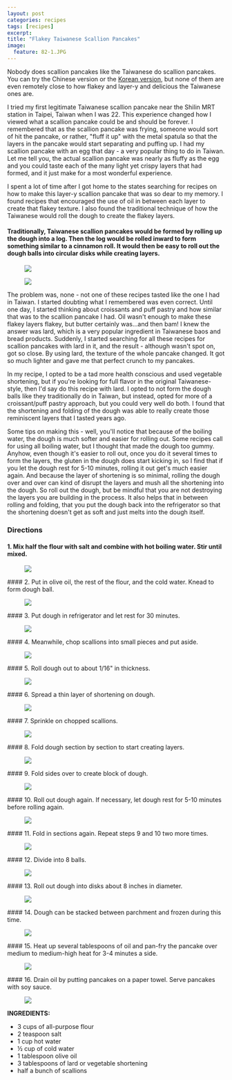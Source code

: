 ```yaml
---
layout: post
categories: recipes
tags: [recipes]
excerpt: 
title: "Flakey Taiwanese Scallion Pancakes"
image:
  feature: 82-1.JPG
---
```


Nobody does scallion pancakes like the Taiwanese do scallion pancakes. You can try the Chinese version or the [Korean version](http://eastmeetskitchen.com/recipes/korean-style-scallion-pancakes.html), but none of them are even remotely close to how flakey and layer-y and delicious the Taiwanese ones are.  

I tried my first legitimate Taiwanese scallion pancake near the Shilin MRT station in Taipei, Taiwan when I was 22.  This experience changed how I viewed what a scallion pancake could be and should be forever.  I remembered that as the scallion pancake was frying, someone would sort of hit the pancake, or rather, "fluff it up" with the metal spatula so that the layers in the pancake would start separating and puffing up.  I had my scallion pancake with an egg that day - a very popular thing to do in Taiwan. Let me tell you, the actual scallion pancake was nearly as fluffy as the egg and you could taste each of the many light yet crispy layers that had formed, and it just make for a most wonderful experience.

I spent a lot of time after I got home to the states searching for recipes on how to make this layer-y scallion pancake that was so dear to my memory.  I found recipes that encouraged the use of oil in between each layer to create that flakey texture.  I also found the traditional technique of how the Taiwanese would roll the dough to create the flakey layers.

#### Traditionally, Taiwanese scallion pancakes would be formed by rolling up the dough into a log.  Then the log would be rolled inward to form something similar to a cinnamon roll.  It would then be easy to roll out the dough balls into circular disks while creating layers. 
<figure> <img src='/images/82-15.JPG'> </figure> 

<figure> <img src='/images/82-16.JPG'> </figure>

The problem was, none - not one of these recipes tasted like the one I had in Taiwan.  I started doubting what I remembered was even correct.  Until one day, I started thinking about croissants and puff pastry and how similar that was to the scallion pancake I had.  Oil wasn't enough to make these flakey layers flakey, but butter certainly was...and then bam!  I knew the answer was lard, which is a very popular ingredient in Taiwanese baos and bread products.  Suddenly, I started searching for all these recipes for scallion pancakes with lard in it, and the result - although wasn't spot on, got so close.  By using lard, the texture of the whole pancake changed.  It got so much lighter and gave me that perfect crunch to my pancakes.

In my recipe, I opted to be a tad more health conscious and used vegetable shortening, but if you're looking for full flavor in the original Taiwanese-style, then I'd say do this recipe with lard.  I opted to not form the dough balls like they traditionally do in Taiwan, but instead, opted for more of a croissant/puff pastry approach, but you could very well do both.  I found that the shortening and folding of the dough was able to really create those reminiscent layers that I tasted years ago.

Some tips on making this - well, you'll notice that because of the boiling water, the dough is much softer and easier for rolling out.  Some recipes call for using all boiling water, but I thought that made the dough too gummy.  Anyhow, even though it's easier to roll out, once you do it several times to form the layers, the gluten in the dough does start kicking in, so I find that if you let the dough rest for 5-10 minutes, rolling it out get's much easier again.  And because the layer of shortening is so minimal, rolling the dough over and over can kind of disrupt the layers and mush all the shortening into the dough.  So roll out the dough, but be mindful that you are not destroying the layers you are building in the process.  It also helps that in between rolling and folding, that you put the dough back into the refrigerator so that the shortening doesn't get as soft and just melts into the dough itself.

### Directions

#### 1. Mix half the flour with salt and combine with hot boiling water.  Stir until mixed.
<figure> <img src='/images/82-2.JPG'> </figure>
#### 2. Put in olive oil, the rest of the flour, and the cold water.  Knead to form dough ball.
<figure> <img src='/images/82-3.JPG'> </figure>
#### 3. Put dough in refrigerator and let rest for 30 minutes.
<figure> <img src='/images/82-4.JPG'> </figure>
#### 4. Meanwhile, chop scallions into small pieces and put aside.
<figure> <img src='/images/82-5.JPG'> </figure>
#### 5. Roll dough out to about 1/16" in thickness.
<figure> <img src='/images/82-6.JPG'> </figure>
#### 6. Spread a thin layer of shortening on dough.
<figure> <img src='/images/82-7.JPG'> </figure>
#### 7. Sprinkle on chopped scallions.
<figure> <img src='/images/82-8.JPG'> </figure>
#### 8. Fold dough section by section to start creating layers.
<figure> <img src='/images/82-9.JPG'> </figure>
#### 9. Fold sides over to create block of dough.
<figure> <img src='/images/82-10.JPG'> </figure>
#### 10. Roll out dough again.  If necessary, let dough rest for 5-10 minutes before rolling again. 
<figure> <img src='/images/82-11.JPG'> </figure>
#### 11. Fold in sections again.  Repeat steps 9 and 10 two more times.
<figure> <img src='/images/82-12.JPG'> </figure>
#### 12. Divide into 8 balls.
<figure> <img src='/images/82-13.JPG'> </figure>
#### 13. Roll out dough into disks about 8 inches in diameter.
<figure> <img src='/images/82-14.JPG'> </figure>
#### 14. Dough can be stacked between parchment and frozen during this time.
<figure> <img src='/images/82-17.JPG'> </figure>
#### 15. Heat up several tablespoons of oil and pan-fry the pancake over medium to medium-high heat for 3-4 minutes a side.
<figure> <img src='/images/82-18.JPG'> </figure>
#### 16. Drain oil by putting pancakes on a paper towel.  Serve pancakes with soy sauce.  
<figure> <img src='/images/82-19.JPG'> </figure>


<section class='recipe'>
<p><strong>INGREDIENTS:</strong></p>

<ul><li>3 cups of all-purpose flour</li><li>2 teaspoon salt</li><li>1 cup hot water</li><li>½ cup of cold water</li><li>1 tablespoon olive oil</li><li>3 tablespoons of lard or vegetable shortening</li><li>half a bunch of scallions</li></ul></section>